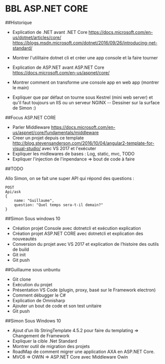 # BBL ASP.NET CORE 

##Historique
- Explication de .NET avant .NET Core 
    https://docs.microsoft.com/en-us/dotnet/articles/core/
    https://blogs.msdn.microsoft.com/dotnet/2016/09/26/introducing-net-standard/
    
- Montrer l'utilitaire dotnet cli et créer une app console et la faire tourner

- Explication de ASP.NET avant ASP.NET Core 
     https://docs.microsoft.com/en-us/aspnet/core/
- Montrer comment on transforme une console app en web app (montrer le main)

- Expliquer que par défaut on tourne sous Kestrel (mini web server) et qu'il faut toujours un IIS ou un serveur NGINX
-- Dessiner sur la surface de Simon :)

##Focus ASP.NET CORE
 - Parler Middleware
    https://docs.microsoft.com/en-us/aspnet/core/fundamentals/middleware
 - Creer un projet depuis ce template http://blog.stevensanderson.com/2016/10/04/angular2-template-for-visual-studio/ avec VS 2017 et l'exécuter
 - Expliquer les midlewares de bases : Log, static, mvc, TODO
 - Expliquer l'injection de l'inpendance => bout de code à faire


##TODO

Allo Simon, on se fait une super API qui répond des questions :
```
POST
Api/ask
{ 
    name: "Guillaume",
    question: "Quel temps sera-t-il demain?"
}
```

##Simon Sous windows 10
- Création projet Console avec dotnetcli et exécution explication
- Création projet ASP.NET CORE avec dotnetcli et explication des nouveautés
- Conversion du projet avec VS 2017 et explication de l’histoire des outils de build
- Git init
- Git push

##Guillaume sous unbuntu
- Git clone
- Exécution du projet
- Présentation VS Code (plugin, proxy, basé sur le Framework electron)
- Comment débugger le C#
- Explication de Omnisharp
- Ajouter un bout de code et son test unitaire
- Git push

##Simon Sous Windows 10
- Ajout d’un lib StringTemplate 4.5.2 pour faire du templating => Changement de Framework
- Expliquer la cible .Net Standard
- Montrer outil de migration des projets 
- RoadMap de comment migrer une application AXA en ASP.NET Core.
- MVC6 => OWIN => ASP.NET Core avec Middleware Owin
